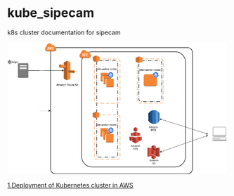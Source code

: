 # kube_sipecam
k8s cluster documentation for sipecam

<img height="300" width="500" src="https://github.com/CONABIO/kube_sipecam/blob/master/imgs/KUBE_SIPECAM_AWS.png">


[1.Deployment of Kubernetes cluster in AWS](https://github.com/CONABIO/kube_sipecam/wiki/1.Deployment-of-Kubernetes-cluster-in-AWS)


